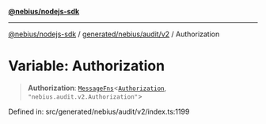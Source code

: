 [**@nebius/nodejs-sdk**](../../../../../README.md)

---

[@nebius/nodejs-sdk](../../../../../README.md) / [generated/nebius/audit/v2](../README.md) / Authorization

# Variable: Authorization

> **Authorization**: [`MessageFns`](../../../../../runtime/protos/core/interfaces/MessageFns.md)\<[`Authorization`](../interfaces/Authorization.md), `"nebius.audit.v2.Authorization"`\>

Defined in: src/generated/nebius/audit/v2/index.ts:1199
